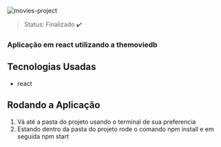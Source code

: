![movies-project](https://user-images.githubusercontent.com/59969422/166827977-8512af12-2803-43f4-b9f9-ab24f9146f2f.PNG)

> Status: Finalizado ✔️

### Aplicação em react utilizando a themoviedb

## Tecnologias Usadas

+ react

## Rodando a Aplicação

1) Vá até a pasta do projeto usando o terminal de sua preferencia
2) Estando dentro da pasta do projeto rode o comando npm install e em seguida npm start